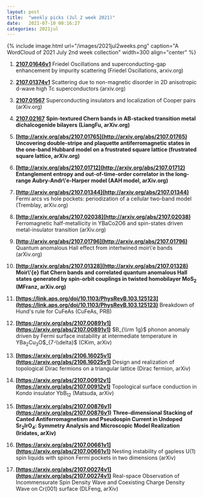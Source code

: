 ```yaml
---
layout: post
title:  "weekly picks (Jul 2 week 2021)"
date:   2021-07-10 00:16:27
categories: 2021jul
---
```


{% include image.html url="/images/2021jul2weeks.png" caption="A WordCloud of 2021 July 2nd week collection" width=300 align="center" %}



1. **[2107.01646v1](https://arxiv.org/abs/2107.01646v1)** Friedel Oscillations and superconducting-gap enhancement by impurity scattering (Friedel Oscillations, arxiv.org)

1. **[2107.01374v1](https://arxiv.org/abs/2107.01374v1)** Scattering due to non-magnetic disorder in 2D anisotropic d-wave high Tc superconductors (arxiv.org)

1. **[2107.01567](http://arxiv.org/abs/2107.01567)** Superconducting insulators and localization of Cooper pairs (arXiv.org)

1. **[2107.02167](http://arxiv.org/abs/2107.02167)** **Spin-textured Chern bands in AB-stacked transition metal dichalcogenide bilayers (LiangFu, arXiv.org)**

1. **[http://arxiv.org/abs/2107.01765](http://arxiv.org/abs/2107.01765)** **Uncovering double-stripe and plaquette antiferromagnetic states in the one-band Hubbard model on a frustrated square lattice (frustrated square lattice, arXiv.org)**

1. **[http://arxiv.org/abs/2107.01712](http://arxiv.org/abs/2107.01712)** **Entanglement entropy and out-of-time-order correlator in the long-range Aubry-Andr\\'e-Harper model (AAH model, arXiv.org)**

1. **[http://arxiv.org/abs/2107.01344](http://arxiv.org/abs/2107.01344)** Fermi arcs vs hole pockets: periodization of a cellular two-band model (Tremblay, arXiv.org)

1. **[http://arxiv.org/abs/2107.02038](http://arxiv.org/abs/2107.02038)** Ferromagnetic half-metallicity in YBaCo2O6 and spin-states driven metal-insulator transition (arXiv.org)

1. **[http://arxiv.org/abs/2107.01796](http://arxiv.org/abs/2107.01796)** Quantum anomalous Hall effect from intertwined moir\\'e bands (arXiv.org)

1. **[http://arxiv.org/abs/2107.01328](http://arxiv.org/abs/2107.01328)** **Moir\\'{e} flat Chern bands and correlated quantum anomalous Hall states generated by spin-orbit couplings in twisted homobilayer MoS$_2$ (MFranz, arXiv.org)**


1. **[https://link.aps.org/doi/10.1103/PhysRevB.103.125123](https://link.aps.org/doi/10.1103/PhysRevB.103.125123)** Breakdown of Hund's rule for CuFeAs (CuFeAs, PRB)

1. **[https://arxiv.org/abs/2107.00891v1](https://arxiv.org/abs/2107.00891v1)** $B_{\\rm 1g}$ phonon anomaly driven by Fermi surface instability at intermediate temperature in YBa$_2$Cu$_3$O$_{7-\\delta}$ (CKim, arXiv)

1. **[https://arxiv.org/abs/2106.16025v1](https://arxiv.org/abs/2106.16025v1)** Design and realization of topological Dirac fermions on a triangular lattice (Dirac fermion, arXiv)

1. **[https://arxiv.org/abs/2107.00912v1](https://arxiv.org/abs/2107.00912v1)** Topological surface conduction in Kondo insulator YbB$_{12}$ (Matsuda, arXiv)

1. **[https://arxiv.org/abs/2107.00876v1](https://arxiv.org/abs/2107.00876v1)** **Three-dimensional Stacking of Canted Antiferromagnetism and Pseudospin Current in Undoped Sr$_2$IrO$_4$: Symmetry Analysis and Microscopic Model Realization (Iridates, arXiv)**

1. **[https://arxiv.org/abs/2107.00661v1](https://arxiv.org/abs/2107.00661v1)** Nesting instability of gapless U(1) spin liquids with spinon Fermi pockets in two dimensions (arXiv)

1. **[https://arxiv.org/abs/2107.00274v1](https://arxiv.org/abs/2107.00274v1)** Real-space Observation of Incommensurate Spin Density Wave and Coexisting Charge Density Wave on Cr(001) surface (DLFeng, arXiv)


